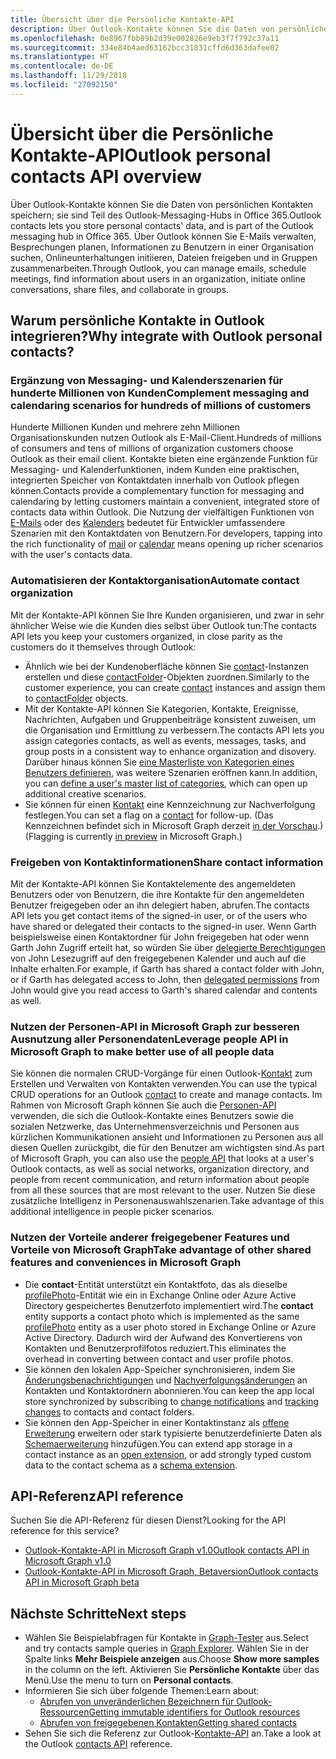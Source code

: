 ```yaml
---
title: Übersicht über die Persönliche Kontakte-API
description: Über Outlook-Kontakte können Sie die Daten von persönlichen Kontakten speichern; sie sind Teil des Outlook-Messaging-Hubs in Office 365. Über Outlook können Sie E-Mails verwalten, Besprechungen planen, Informationen zu Benutzern in einer Organisation suchen, Onlineunterhaltungen initiieren, Dateien freigeben und in Gruppen zusammenarbeiten.
ms.openlocfilehash: 0e8967fbb89b2d39e002826e9eb3f7f792c37a11
ms.sourcegitcommit: 334e84b4aed63162bcc31831cffd6d363dafee02
ms.translationtype: HT
ms.contentlocale: de-DE
ms.lasthandoff: 11/29/2018
ms.locfileid: "27092150"
---
```

# <a name="outlook-personal-contacts-api-overview"></a><span data-ttu-id="be75e-104">Übersicht über die Persönliche Kontakte-API</span><span class="sxs-lookup"><span data-stu-id="be75e-104">Outlook personal contacts API overview</span></span>

<span data-ttu-id="be75e-105">Über Outlook-Kontakte können Sie die Daten von persönlichen Kontakten speichern; sie sind Teil des Outlook-Messaging-Hubs in Office 365.</span><span class="sxs-lookup"><span data-stu-id="be75e-105">Outlook contacts lets you store personal contacts' data, and is part of the Outlook messaging hub in Office 365.</span></span> <span data-ttu-id="be75e-106">Über Outlook können Sie E-Mails verwalten, Besprechungen planen, Informationen zu Benutzern in einer Organisation suchen, Onlineunterhaltungen initiieren, Dateien freigeben und in Gruppen zusammenarbeiten.</span><span class="sxs-lookup"><span data-stu-id="be75e-106">Through Outlook, you can manage emails, schedule meetings, find information about users in an organization, initiate online conversations, share files, and collaborate in groups.</span></span>

## <a name="why-integrate-with-outlook-personal-contacts"></a><span data-ttu-id="be75e-107">Warum persönliche Kontakte in Outlook integrieren?</span><span class="sxs-lookup"><span data-stu-id="be75e-107">Why integrate with Outlook personal contacts?</span></span>

### <a name="complement-messaging-and-calendaring-scenarios-for-hundreds-of-millions-of-customers"></a><span data-ttu-id="be75e-108">Ergänzung von Messaging- und Kalenderszenarien für hunderte Millionen von Kunden</span><span class="sxs-lookup"><span data-stu-id="be75e-108">Complement messaging and calendaring scenarios for hundreds of millions of customers</span></span>

<span data-ttu-id="be75e-109">Hunderte Millionen Kunden und mehrere zehn Millionen Organisationskunden nutzen Outlook als E-Mail-Client.</span><span class="sxs-lookup"><span data-stu-id="be75e-109">Hundreds of millions of consumers and tens of millions of organization customers choose Outlook as their email client.</span></span> <span data-ttu-id="be75e-110">Kontakte bieten eine ergänzende Funktion für Messaging- und Kalenderfunktionen, indem Kunden eine praktischen, integrierten Speicher von Kontaktdaten innerhalb von Outlook pflegen können.</span><span class="sxs-lookup"><span data-stu-id="be75e-110">Contacts provide a complementary function for messaging and calendaring by letting customers maintain a convenient, integrated store of contacts data within Outlook.</span></span> <span data-ttu-id="be75e-111">Die Nutzung der vielfältigen Funktionen von [E-Mails](outlook-mail-concept-overview.md) oder des [Kalenders](outlook-calendar-concept-overview.md) bedeutet für Entwickler umfassendere Szenarien mit den Kontaktdaten von Benutzern.</span><span class="sxs-lookup"><span data-stu-id="be75e-111">For developers, tapping into the rich functionality of [mail](outlook-mail-concept-overview.md) or [calendar](outlook-calendar-concept-overview.md) means opening up richer scenarios with the user's contacts data.</span></span>


### <a name="automate-contact-organization"></a><span data-ttu-id="be75e-112">Automatisieren der Kontaktorganisation</span><span class="sxs-lookup"><span data-stu-id="be75e-112">Automate contact organization</span></span>

<span data-ttu-id="be75e-113">Mit der Kontakte-API können Sie Ihre Kunden organisieren, und zwar in sehr ähnlicher Weise wie die Kunden dies selbst über Outlook tun:</span><span class="sxs-lookup"><span data-stu-id="be75e-113">The contacts API lets you keep your customers organized, in close parity as the customers do it themselves through Outlook:</span></span>

- <span data-ttu-id="be75e-114">Ähnlich wie bei der Kundenoberfläche können Sie [contact](/graph/api/resources/contact?view=graph-rest-1.0)-Instanzen erstellen und diese [contactFolder](/graph/api/resources/contactfolder?view=graph-rest-1.0)-Objekten zuordnen.</span><span class="sxs-lookup"><span data-stu-id="be75e-114">Similarly to the customer experience, you can create [contact](/graph/api/resources/contact?view=graph-rest-1.0) instances and assign them to [contactFolder](/graph/api/resources/contactfolder?view=graph-rest-1.0) objects.</span></span>
- <span data-ttu-id="be75e-115">Mit der Kontakte-API können Sie Kategorien, Kontakte, Ereignisse, Nachrichten, Aufgaben und Gruppenbeiträge konsistent zuweisen, um die Organisation und Ermittlung zu verbessern.</span><span class="sxs-lookup"><span data-stu-id="be75e-115">The contacts API lets you assign categories contacts, as well as events, messages, tasks, and group posts in a consistent way to enhance organization and disovery.</span></span> <span data-ttu-id="be75e-116">Darüber hinaus können Sie [eine Masterliste von Kategorien eines Benutzers definieren](/graph/api/outlookuser-post-mastercategories?view=graph-rest-1.0), was weitere Szenarien eröffnen kann.</span><span class="sxs-lookup"><span data-stu-id="be75e-116">In addition, you can [define a user's master list of categories](/graph/api/outlookuser-post-mastercategories?view=graph-rest-1.0), which can open up additional creative scenarios.</span></span>
- <span data-ttu-id="be75e-117">Sie können für einen [Kontakt](/graph/api/resources/contact?view=graph-rest-1.0) eine Kennzeichnung zur Nachverfolgung festlegen.</span><span class="sxs-lookup"><span data-stu-id="be75e-117">You can set a flag on a [contact](/graph/api/resources/contact?view=graph-rest-1.0) for follow-up.</span></span> <span data-ttu-id="be75e-118">(Das Kennzeichnen befindet sich in Microsoft Graph derzeit [in der Vorschau](versioning-and-support.md#beta-version).)</span><span class="sxs-lookup"><span data-stu-id="be75e-118">(Flagging is currently [in preview](versioning-and-support.md#beta-version) in Microsoft Graph.)</span></span>


### <a name="share-contact-information"></a><span data-ttu-id="be75e-119">Freigeben von Kontaktinformationen</span><span class="sxs-lookup"><span data-stu-id="be75e-119">Share contact information</span></span>

<span data-ttu-id="be75e-120">Mit der Kontakte-API können Sie Kontaktelemente des angemeldeten Benutzers oder von Benutzern, die ihre Kontakte für den angemeldeten Benutzer freigegeben oder an ihn delegiert haben, abrufen.</span><span class="sxs-lookup"><span data-stu-id="be75e-120">The contacts API lets you get contact items of the signed-in user, or of the users who have shared or delegated their contacts to the signed-in user.</span></span> <span data-ttu-id="be75e-121">Wenn Garth beispielsweise einen Kontaktordner für John freigegeben hat oder wenn Garth John Zugriff erteilt hat, so würden Sie über [delegierte Berechtigungen](permissions-reference.md#delegated-permissions-application-permissions-and-effective-permissions) von John Lesezugriff auf den freigegebenen Kalender und auch auf die Inhalte erhalten.</span><span class="sxs-lookup"><span data-stu-id="be75e-121">For example, if Garth has shared a contact folder with John, or if Garth has delegated access to John, then [delegated permissions](permissions-reference.md#delegated-permissions-application-permissions-and-effective-permissions) from John would give you read access to Garth's shared calendar and contents as well.</span></span>


### <a name="leverage-people-api-in-microsoft-graph-to-make-better-use-of-all-people-data"></a><span data-ttu-id="be75e-122">Nutzen der Personen-API in Microsoft Graph zur besseren Ausnutzung aller Personendaten</span><span class="sxs-lookup"><span data-stu-id="be75e-122">Leverage people API in Microsoft Graph to make better use of all people data</span></span>

<span data-ttu-id="be75e-123">Sie können die normalen CRUD-Vorgänge für einen Outlook-[Kontakt](/graph/api/resources/contact?view=graph-rest-1.0) zum Erstellen und Verwalten von Kontakten verwenden.</span><span class="sxs-lookup"><span data-stu-id="be75e-123">You can use the typical CRUD operations for an Outlook [contact](/graph/api/resources/contact?view=graph-rest-1.0) to create and manage contacts.</span></span> <span data-ttu-id="be75e-124">Im Rahmen von Microsoft Graph können Sie auch die [Personen-API](people-example.md) verwenden, die sich die Outlook-Kontakte eines Benutzers sowie die sozialen Netzwerke, das Unternehmensverzeichnis und Personen aus kürzlichen Kommunikationen ansieht und Informationen zu Personen aus all diesen Quellen zurückgibt, die für den Benutzer am wichtigsten sind.</span><span class="sxs-lookup"><span data-stu-id="be75e-124">As part of Microsoft Graph, you can also use the [people API](people-example.md) that looks at a user's Outlook contacts, as well as social networks, organization directory, and people from recent communication, and return information about people from all these sources that are most relevant to the user.</span></span> <span data-ttu-id="be75e-125">Nutzen Sie diese zusätzliche Intelligenz in Personenauswahlszenarien.</span><span class="sxs-lookup"><span data-stu-id="be75e-125">Take advantage of this additional intelligence in people picker scenarios.</span></span>


### <a name="take-advantage-of-other-shared-features-and-conveniences-in-microsoft-graph"></a><span data-ttu-id="be75e-126">Nutzen der Vorteile anderer freigegebener Features und Vorteile von Microsoft Graph</span><span class="sxs-lookup"><span data-stu-id="be75e-126">Take advantage of other shared features and conveniences in Microsoft Graph</span></span>

- <span data-ttu-id="be75e-127">Die **contact**-Entität unterstützt ein Kontaktfoto, das als dieselbe [profilePhoto](/graph/api/resources/profilephoto?view=graph-rest-1.0)-Entität wie ein in Exchange Online oder Azure Active Directory gespeichertes Benutzerfoto implementiert wird.</span><span class="sxs-lookup"><span data-stu-id="be75e-127">The **contact** entity supports a contact photo which is implemented as the same [profilePhoto](/graph/api/resources/profilephoto?view=graph-rest-1.0) entity as a user photo stored in Exchange Online or Azure Active Directory.</span></span> <span data-ttu-id="be75e-128">Dadurch wird der Aufwand des Konvertierens von Kontakten und Benutzerprofilfotos reduziert.</span><span class="sxs-lookup"><span data-stu-id="be75e-128">This eliminates the overhead in converting between contact and user profile photos.</span></span>
- <span data-ttu-id="be75e-129">Sie können den lokalen App-Speicher synchronisieren, indem Sie [Änderungsbenachrichtigungen](/graph/api/resources/webhooks?view=graph-rest-1.0) und [Nachverfolgungsänderungen](delta-query-overview.md) an Kontakten und Kontaktordnern abonnieren.</span><span class="sxs-lookup"><span data-stu-id="be75e-129">You can keep the app local store synchronized by subscribing to [change notifications](/graph/api/resources/webhooks?view=graph-rest-1.0) and [tracking changes](delta-query-overview.md) to contacts and contact folders.</span></span>
- <span data-ttu-id="be75e-130">Sie können den App-Speicher in einer Kontaktinstanz als [offene Erweiterung](extensibility-overview.md#open-extensions) erweitern oder stark typisierte benutzerdefinierte Daten als [Schemaerweiterung](extensibility-overview.md#schema-extensions) hinzufügen.</span><span class="sxs-lookup"><span data-stu-id="be75e-130">You can extend app storage in a contact instance as an [open extension](extensibility-overview.md#open-extensions), or add strongly typed custom data to the contact schema as a [schema extension](extensibility-overview.md#schema-extensions).</span></span>

## <a name="api-reference"></a><span data-ttu-id="be75e-131">API-Referenz</span><span class="sxs-lookup"><span data-stu-id="be75e-131">API reference</span></span>
<span data-ttu-id="be75e-132">Suchen Sie die API-Referenz für diesen Dienst?</span><span class="sxs-lookup"><span data-stu-id="be75e-132">Looking for the API reference for this service?</span></span>

- [<span data-ttu-id="be75e-133">Outlook-Kontakte-API in Microsoft Graph v1.0</span><span class="sxs-lookup"><span data-stu-id="be75e-133">Outlook contacts API in Microsoft Graph v1.0</span></span>](/graph/api/resources/contact?view=graph-rest-1.0)
- [<span data-ttu-id="be75e-134">Outlook-Kontakte-API in Microsoft Graph, Betaversion</span><span class="sxs-lookup"><span data-stu-id="be75e-134">Outlook contacts API in Microsoft Graph beta</span></span>](/graph/api/resources/contact?view=graph-rest-beta)

## <a name="next-steps"></a><span data-ttu-id="be75e-135">Nächste Schritte</span><span class="sxs-lookup"><span data-stu-id="be75e-135">Next steps</span></span>

- <span data-ttu-id="be75e-136">Wählen Sie Beispielabfragen für Kontakte in [Graph-Tester](https://developer.microsoft.com/graph/graph-explorer/?request=me%2Fcontacts&version=v1.0) aus.</span><span class="sxs-lookup"><span data-stu-id="be75e-136">Select and try contacts sample queries in [Graph Explorer](https://developer.microsoft.com/graph/graph-explorer/?request=me%2Fcontacts&version=v1.0).</span></span> <span data-ttu-id="be75e-137">Wählen Sie in der Spalte links **Mehr Beispiele anzeigen** aus.</span><span class="sxs-lookup"><span data-stu-id="be75e-137">Choose **Show more samples** in the column on the left.</span></span> <span data-ttu-id="be75e-138">Aktivieren Sie **Persönliche Kontakte** über das Menü.</span><span class="sxs-lookup"><span data-stu-id="be75e-138">Use the menu to turn on **Personal contacts**.</span></span>
- <span data-ttu-id="be75e-139">Informieren Sie sich über folgende Themen:</span><span class="sxs-lookup"><span data-stu-id="be75e-139">Learn about:</span></span>
  - [<span data-ttu-id="be75e-140">Abrufen von unveränderlichen Bezeichnern für Outlook-Ressourcen</span><span class="sxs-lookup"><span data-stu-id="be75e-140">Getting immutable identifiers for Outlook resources</span></span>](outlook-immutable-id.md)
  - [<span data-ttu-id="be75e-141">Abrufen von freigegebenen Kontakten</span><span class="sxs-lookup"><span data-stu-id="be75e-141">Getting shared contacts</span></span>](outlook-get-shared-contacts-folders.md)
- <span data-ttu-id="be75e-142">Sehen Sie sich die Referenz zur Outlook-[Kontakte-API](/graph/api/resources/contact?view=graph-rest-1.0) an.</span><span class="sxs-lookup"><span data-stu-id="be75e-142">Take a look at the Outlook [contacts API](/graph/api/resources/contact?view=graph-rest-1.0) reference.</span></span>
